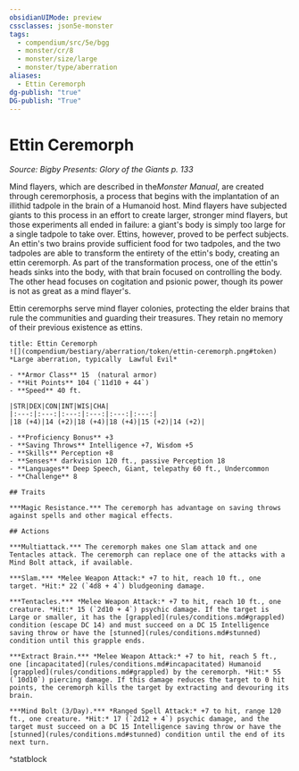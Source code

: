 ```yaml
---
obsidianUIMode: preview
cssclasses: json5e-monster
tags:
  - compendium/src/5e/bgg
  - monster/cr/8
  - monster/size/large
  - monster/type/aberration
aliases:
  - Ettin Ceremorph
dg-publish: "true"
DG-publish: "True"
---
```

# Ettin Ceremorph
*Source: Bigby Presents: Glory of the Giants p. 133*  

Mind flayers, which are described in the*Monster Manual*, are created through ceremorphosis, a process that begins with the implantation of an illithid tadpole in the brain of a Humanoid host. Mind flayers have subjected giants to this process in an effort to create larger, stronger mind flayers, but those experiments all ended in failure: a giant's body is simply too large for a single tadpole to take over. Ettins, however, proved to be perfect subjects. An ettin's two brains provide sufficient food for two tadpoles, and the two tadpoles are able to transform the entirety of the ettin's body, creating an ettin ceremorph. As part of the transformation process, one of the ettin's heads sinks into the body, with that brain focused on controlling the body. The other head focuses on cogitation and psionic power, though its power is not as great as a mind flayer's.

Ettin ceremorphs serve mind flayer colonies, protecting the elder brains that rule the communities and guarding their treasures. They retain no memory of their previous existence as ettins.

```ad-statblock
title: Ettin Ceremorph
![](compendium/bestiary/aberration/token/ettin-ceremorph.png#token)
*Large aberration, typically  Lawful Evil*

- **Armor Class** 15  (natural armor)
- **Hit Points** 104 (`11d10 + 44`)
- **Speed** 40 ft.

|STR|DEX|CON|INT|WIS|CHA|
|:---:|:---:|:---:|:---:|:---:|:---:|
|18 (+4)|14 (+2)|18 (+4)|18 (+4)|15 (+2)|14 (+2)|

- **Proficiency Bonus** +3
- **Saving Throws** Intelligence +7, Wisdom +5
- **Skills** Perception +8
- **Senses** darkvision 120 ft., passive Perception 18
- **Languages** Deep Speech, Giant, telepathy 60 ft., Undercommon
- **Challenge** 8

## Traits

***Magic Resistance.*** The ceremorph has advantage on saving throws against spells and other magical effects.

## Actions

***Multiattack.*** The ceremorph makes one Slam attack and one Tentacles attack. The ceremorph can replace one of the attacks with a Mind Bolt attack, if available.

***Slam.*** *Melee Weapon Attack:* +7 to hit, reach 10 ft., one target. *Hit:* 22 (`4d8 + 4`) bludgeoning damage.

***Tentacles.*** *Melee Weapon Attack:* +7 to hit, reach 10 ft., one creature. *Hit:* 15 (`2d10 + 4`) psychic damage. If the target is Large or smaller, it has the [grappled](rules/conditions.md#grappled) condition (escape DC 14) and must succeed on a DC 15 Intelligence saving throw or have the [stunned](rules/conditions.md#stunned) condition until this grapple ends.

***Extract Brain.*** *Melee Weapon Attack:* +7 to hit, reach 5 ft., one [incapacitated](rules/conditions.md#incapacitated) Humanoid [grappled](rules/conditions.md#grappled) by the ceremorph. *Hit:* 55 (`10d10`) piercing damage. If this damage reduces the target to 0 hit points, the ceremorph kills the target by extracting and devouring its brain.

***Mind Bolt (3/Day).*** *Ranged Spell Attack:* +7 to hit, range 120 ft., one creature. *Hit:* 17 (`2d12 + 4`) psychic damage, and the target must succeed on a DC 15 Intelligence saving throw or have the [stunned](rules/conditions.md#stunned) condition until the end of its next turn.
```
^statblock